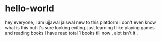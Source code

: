 # hello-world

hey everyone,
I am ujjawal jaiswal new to this platdorm i don't even know what is this but it's sure looking exiting. just learning
I like playing games and reading books I have read total 1 books till now , alot isn't it . 
